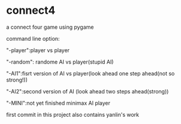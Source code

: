 # connect4

a connect four game using pygame

command line option:

"-player":player vs player

"-random": randome AI vs player(stupid AI)

"-AI1":fisrt version of AI vs player(look ahead one step ahead(not so strong!))

"-AI2":second version of AI (look ahead two steps ahead(strong))

"-MINI":not yet finished minimax AI player

first commit in this project also contains yanlin's work
